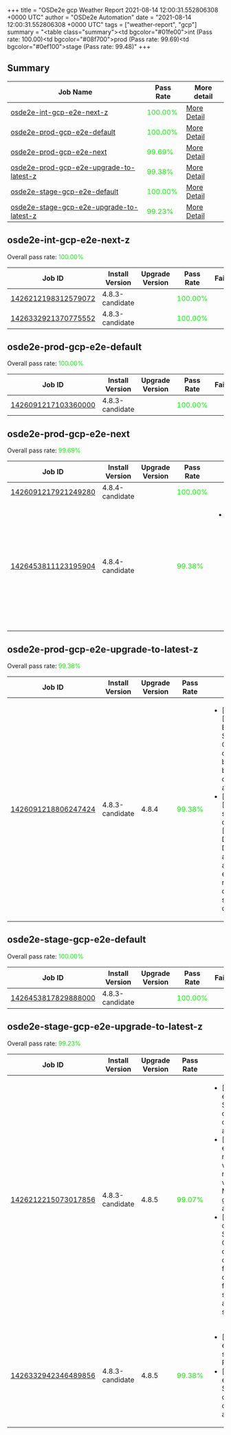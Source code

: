 +++
title = "OSDe2e gcp Weather Report 2021-08-14 12:00:31.552806308 +0000 UTC"
author = "OSDe2e Automation"
date = "2021-08-14 12:00:31.552806308 +0000 UTC"
tags = ["weather-report", "gcp"]
summary = "<table class=\"summary\"><tr><td bgcolor=\"#01fe00\"></td><td>int (Pass rate: 100.00)</td></tr><tr><td bgcolor=\"#08f700\"></td><td>prod (Pass rate: 99.69)</td></tr><tr><td bgcolor=\"#0ef100\"></td><td>stage (Pass rate: 99.48)</td></tr></table>"
+++
## Summary

| Job Name | Pass Rate | More detail |
|----------|-----------|-------------|
|[osde2e-int-gcp-e2e-next-z](https://prow.ci.openshift.org/?job=osde2e-int-gcp-e2e-next-z)| <span style="color:#01fe00;">100.00%</span>|[More Detail](#osde2e-int-gcp-e2e-next-z)|
|[osde2e-prod-gcp-e2e-default](https://prow.ci.openshift.org/?job=osde2e-prod-gcp-e2e-default)| <span style="color:#01fe00;">100.00%</span>|[More Detail](#osde2e-prod-gcp-e2e-default)|
|[osde2e-prod-gcp-e2e-next](https://prow.ci.openshift.org/?job=osde2e-prod-gcp-e2e-next)| <span style="color:#08f700;">99.69%</span>|[More Detail](#osde2e-prod-gcp-e2e-next)|
|[osde2e-prod-gcp-e2e-upgrade-to-latest-z](https://prow.ci.openshift.org/?job=osde2e-prod-gcp-e2e-upgrade-to-latest-z)| <span style="color:#10ef00;">99.38%</span>|[More Detail](#osde2e-prod-gcp-e2e-upgrade-to-latest-z)|
|[osde2e-stage-gcp-e2e-default](https://prow.ci.openshift.org/?job=osde2e-stage-gcp-e2e-default)| <span style="color:#01fe00;">100.00%</span>|[More Detail](#osde2e-stage-gcp-e2e-default)|
|[osde2e-stage-gcp-e2e-upgrade-to-latest-z](https://prow.ci.openshift.org/?job=osde2e-stage-gcp-e2e-upgrade-to-latest-z)| <span style="color:#14eb00;">99.23%</span>|[More Detail](#osde2e-stage-gcp-e2e-upgrade-to-latest-z)|



## osde2e-int-gcp-e2e-next-z

Overall pass rate: <span style="color:#01fe00;">100.00%</span>

| Job ID | Install Version | Upgrade Version | Pass Rate | Failures |
|--------|-----------------|-----------------|-----------|----------|
[1426212198312579072](https://prow.ci.openshift.org/view/gs/origin-ci-test/logs/osde2e-int-gcp-e2e-next-z/1426212198312579072) | 4.8.3-candidate |  | <span style="color:#01fe00;">100.00%</span>|
[1426332921370775552](https://prow.ci.openshift.org/view/gs/origin-ci-test/logs/osde2e-int-gcp-e2e-next-z/1426332921370775552) | 4.8.3-candidate |  | <span style="color:#01fe00;">100.00%</span>|



## osde2e-prod-gcp-e2e-default

Overall pass rate: <span style="color:#01fe00;">100.00%</span>

| Job ID | Install Version | Upgrade Version | Pass Rate | Failures |
|--------|-----------------|-----------------|-----------|----------|
[1426091217103360000](https://prow.ci.openshift.org/view/gs/origin-ci-test/logs/osde2e-prod-gcp-e2e-default/1426091217103360000) | 4.8.3-candidate |  | <span style="color:#01fe00;">100.00%</span>|



## osde2e-prod-gcp-e2e-next

Overall pass rate: <span style="color:#08f700;">99.69%</span>

| Job ID | Install Version | Upgrade Version | Pass Rate | Failures |
|--------|-----------------|-----------------|-----------|----------|
[1426091217921249280](https://prow.ci.openshift.org/view/gs/origin-ci-test/logs/osde2e-prod-gcp-e2e-next/1426091217921249280) | 4.8.4-candidate |  | <span style="color:#01fe00;">100.00%</span>|
[1426453811123195904](https://prow.ci.openshift.org/view/gs/origin-ci-test/logs/osde2e-prod-gcp-e2e-next/1426453811123195904) | 4.8.4-candidate |  | <span style="color:#10ef00;">99.38%</span>|<ul><li>[install] [Suite: operators] [OSD] RBAC Operator Operator Upgrade should upgrade from the replaced version</li></ul>



## osde2e-prod-gcp-e2e-upgrade-to-latest-z

Overall pass rate: <span style="color:#10ef00;">99.38%</span>

| Job ID | Install Version | Upgrade Version | Pass Rate | Failures |
|--------|-----------------|-----------------|-----------|----------|
[1426091218806247424](https://prow.ci.openshift.org/view/gs/origin-ci-test/logs/osde2e-prod-gcp-e2e-upgrade-to-latest-z/1426091218806247424) | 4.8.3-candidate | 4.8.4 | <span style="color:#10ef00;">99.38%</span>|<ul><li>[upgrade] [Suite: e2e] Encrypted Storage in GCP clusters can be created by dedicated admins</li><li>[upgrade] [Suite: service-definition] [OSD] DaemonSets DaemonSets are not allowed empty node-label daemonset should get created</li></ul>



## osde2e-stage-gcp-e2e-default

Overall pass rate: <span style="color:#01fe00;">100.00%</span>

| Job ID | Install Version | Upgrade Version | Pass Rate | Failures |
|--------|-----------------|-----------------|-----------|----------|
[1426453817829888000](https://prow.ci.openshift.org/view/gs/origin-ci-test/logs/osde2e-stage-gcp-e2e-default/1426453817829888000) | 4.8.3-candidate |  | <span style="color:#01fe00;">100.00%</span>|



## osde2e-stage-gcp-e2e-upgrade-to-latest-z

Overall pass rate: <span style="color:#14eb00;">99.23%</span>

| Job ID | Install Version | Upgrade Version | Pass Rate | Failures |
|--------|-----------------|-----------------|-----------|----------|
[1426212215073017856](https://prow.ci.openshift.org/view/gs/origin-ci-test/logs/osde2e-stage-gcp-e2e-upgrade-to-latest-z/1426212215073017856) | 4.8.3-candidate | 4.8.5 | <span style="color:#18e700;">99.07%</span>|<ul><li>[upgrade] [Suite: e2e] Encrypted Storage in GCP clusters can be created by dedicated admins</li><li>[upgrade] [Suite: e2e] [OSD] namespace validating webhook namespace validating webhook Members of SRE groups can manage all namespaces</li><li>[upgrade] [Suite: operators] [OSD] Splunk Forwarder Operator clusterServiceVersion openshift-splunk-forwarder-operator/splunk-forwarder-operator should be present and in succeeded state</li></ul>
[1426332942346489856](https://prow.ci.openshift.org/view/gs/origin-ci-test/logs/osde2e-stage-gcp-e2e-upgrade-to-latest-z/1426332942346489856) | 4.8.3-candidate | 4.8.5 | <span style="color:#10ef00;">99.38%</span>|<ul><li>[upgrade] [Suite: e2e] Cluster state should include Prometheus data</li><li>[upgrade] [Suite: e2e] Encrypted Storage in GCP clusters can be created by dedicated admins</li></ul>





